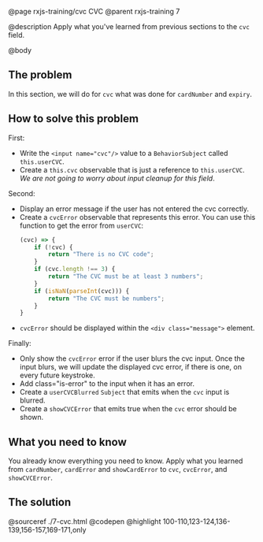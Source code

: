 @page rxjs-training/cvc CVC
@parent rxjs-training 7

@description Apply what you've learned from previous sections to the `cvc` field.

@body

## The problem

In this section, we will do for `cvc` what was done for `cardNumber` and `expiry`.

## How to solve this problem

First:

- Write the `<input name="cvc"/>` value to a `BehaviorSubject` called `this.userCVC`.
- Create a `this.cvc` observable that is just a reference to `this.userCVC`.
  _We are not going to worry about input cleanup for this field_.

Second:

- Display an error message if the user has not entered the cvc correctly.
- Create a `cvcError` observable that represents this error. You can use this function
  to get the error from `userCVC`:
  ```typescript
  (cvc) => {
      if (!cvc) {
          return "There is no CVC code";
      }
      if (cvc.length !== 3) {
          return "The CVC must be at least 3 numbers";
      }
      if (isNaN(parseInt(cvc))) {
          return "The CVC must be numbers";
      }
  }
  ```
- `cvcError` should be displayed within the `<div class="message">` element.

Finally:

- Only show the `cvcError` error if the user blurs the cvc input. Once the input blurs,
  we will update the displayed cvc error, if there is one, on every future keystroke.
- Add class="is-error" to the input when it has an error.
- Create a `userCVCBlurred` `Subject` that emits when the `cvc` input is blurred.
- Create a `showCVCError` that emits true when the `cvc` error should be shown.

## What you need to know

You already know everything you need to know.  Apply what you learned from
`cardNumber`, `cardError` and `showCardError` to `cvc`, `cvcError`, and `showCVCError`.

## The solution

@sourceref ./7-cvc.html
@codepen
@highlight 100-110,123-124,136-139,156-157,169-171,only
